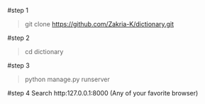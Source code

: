 #step 1
> git clone https://github.com/Zakria-K/dictionary.git


#step 2
>cd dictionary

#step 3
> python manage.py runserver

#step 4
Search http:127.0.0.1:8000 (Any of your favorite browser)